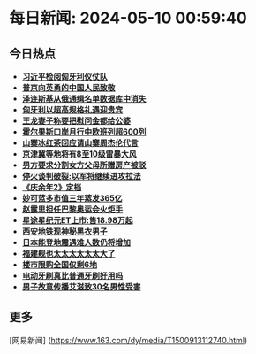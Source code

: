 
# 每日新闻: 2024-05-10 00:59:40
## 今日热点

- **[习近平检阅匈牙利仪仗队](https://www.163.com/search?keyword=%E4%B9%A0%E8%BF%91%E5%B9%B3%E6%A3%80%E9%98%85%E5%8C%88%E7%89%99%E5%88%A9%E4%BB%AA%E4%BB%97%E9%98%9F)**
- **[普京向英勇的中国人民致敬](https://www.163.com/search?keyword=%E6%99%AE%E4%BA%AC%E5%90%91%E8%8B%B1%E5%8B%87%E7%9A%84%E4%B8%AD%E5%9B%BD%E4%BA%BA%E6%B0%91%E8%87%B4%E6%95%AC)**
- **[泽连斯基从俄通缉名单数据库中消失](https://www.163.com/search?keyword=%E6%B3%BD%E8%BF%9E%E6%96%AF%E5%9F%BA%E4%BB%8E%E4%BF%84%E9%80%9A%E7%BC%89%E5%90%8D%E5%8D%95%E6%95%B0%E6%8D%AE%E5%BA%93%E4%B8%AD%E6%B6%88%E5%A4%B1)**
- **[匈牙利以超高规格礼遇迎贵宾](https://www.163.com/search?keyword=%E5%8C%88%E7%89%99%E5%88%A9%E4%BB%A5%E8%B6%85%E9%AB%98%E8%A7%84%E6%A0%BC%E7%A4%BC%E9%81%87%E8%BF%8E%E8%B4%B5%E5%AE%BE)**
- **[王龙妻子称要把慰问金都给公婆](https://www.163.com/search?keyword=%E7%8E%8B%E9%BE%99%E5%A6%BB%E5%AD%90%E7%A7%B0%E8%A6%81%E6%8A%8A%E6%85%B0%E9%97%AE%E9%87%91%E9%83%BD%E7%BB%99%E5%85%AC%E5%A9%86)**
- **[霍尔果斯口岸月行中欧班列超600列](https://www.163.com/search?keyword=%E9%9C%8D%E5%B0%94%E6%9E%9C%E6%96%AF%E5%8F%A3%E5%B2%B8%E6%9C%88%E8%A1%8C%E4%B8%AD%E6%AC%A7%E7%8F%AD%E5%88%97%E8%B6%85600%E5%88%97)**
- **[山寨冰红茶回应请山寨周杰伦代言](https://www.163.com/search?keyword=%E5%B1%B1%E5%AF%A8%E5%86%B0%E7%BA%A2%E8%8C%B6%E5%9B%9E%E5%BA%94%E8%AF%B7%E5%B1%B1%E5%AF%A8%E5%91%A8%E6%9D%B0%E4%BC%A6%E4%BB%A3%E8%A8%80)**
- **[京津冀等地将有8至10级雷暴大风](https://www.163.com/search?keyword=%E4%BA%AC%E6%B4%A5%E5%86%80%E7%AD%89%E5%9C%B0%E5%B0%86%E6%9C%898%E8%87%B310%E7%BA%A7%E9%9B%B7%E6%9A%B4%E5%A4%A7%E9%A3%8E)**
- **[男方要求分割女方父母所赠房产被驳](https://www.163.com/search?keyword=%E7%94%B7%E6%96%B9%E8%A6%81%E6%B1%82%E5%88%86%E5%89%B2%E5%A5%B3%E6%96%B9%E7%88%B6%E6%AF%8D%E6%89%80%E8%B5%A0%E6%88%BF%E4%BA%A7%E8%A2%AB%E9%A9%B3)**
- **[停火谈判破裂:以军将继续进攻拉法](https://www.163.com/search?keyword=%E5%81%9C%E7%81%AB%E8%B0%88%E5%88%A4%E7%A0%B4%E8%A3%82+%E4%BB%A5%E5%86%9B%E5%B0%86%E7%BB%A7%E7%BB%AD%E8%BF%9B%E6%94%BB%E6%8B%89%E6%B3%95)**
- **[《庆余年2》定档](https://www.163.com/search?keyword=%E3%80%8A%E5%BA%86%E4%BD%99%E5%B9%B42%E3%80%8B%E5%AE%9A%E6%A1%A3)**
- **[妙可蓝多市值三年蒸发365亿](https://www.163.com/search?keyword=%E5%A6%99%E5%8F%AF%E8%93%9D%E5%A4%9A%E5%B8%82%E5%80%BC%E4%B8%89%E5%B9%B4%E8%92%B8%E5%8F%91365%E4%BA%BF)**
- **[赵露思担任巴黎奥运会火炬手](https://www.163.com/search?keyword=%E8%B5%B5%E9%9C%B2%E6%80%9D%E6%8B%85%E4%BB%BB%E5%B7%B4%E9%BB%8E%E5%A5%A5%E8%BF%90%E4%BC%9A%E7%81%AB%E7%82%AC%E6%89%8B)**
- **[星途星纪元ET上市:售18.98万起](https://www.163.com/search?keyword=%E6%98%9F%E9%80%94%E6%98%9F%E7%BA%AA%E5%85%83ET%E4%B8%8A%E5%B8%82+%E5%94%AE18.98%E4%B8%87%E8%B5%B7)**
- **[西安地铁现神秘黑衣男子](https://www.163.com/search?keyword=%E8%A5%BF%E5%AE%89%E5%9C%B0%E9%93%81%E7%8E%B0%E7%A5%9E%E7%A7%98%E9%BB%91%E8%A1%A3%E7%94%B7%E5%AD%90)**
- **[日本能登地震遇难人数仍将增加](https://www.163.com/search?keyword=%E6%97%A5%E6%9C%AC%E8%83%BD%E7%99%BB%E5%9C%B0%E9%9C%87%E9%81%87%E9%9A%BE%E4%BA%BA%E6%95%B0%E4%BB%8D%E5%B0%86%E5%A2%9E%E5%8A%A0)**
- **[福建舰也太太太太太太大了](https://www.163.com/search?keyword=%E7%A6%8F%E5%BB%BA%E8%88%B0%E4%B9%9F%E5%A4%AA%E5%A4%AA%E5%A4%AA%E5%A4%AA%E5%A4%AA%E5%A4%AA%E5%A4%A7%E4%BA%86)**
- **[楼市限购全国仅剩6地](https://www.163.com/search?keyword=%E6%A5%BC%E5%B8%82%E9%99%90%E8%B4%AD%E5%85%A8%E5%9B%BD%E4%BB%85%E5%89%A96%E5%9C%B0)**
- **[电动牙刷真比普通牙刷好用吗](https://www.163.com/search?keyword=%E7%94%B5%E5%8A%A8%E7%89%99%E5%88%B7%E7%9C%9F%E6%AF%94%E6%99%AE%E9%80%9A%E7%89%99%E5%88%B7%E5%A5%BD%E7%94%A8%E5%90%97)**
- **[男子故意传播艾滋致30名男性受害](https://www.163.com/search?keyword=%E7%94%B7%E5%AD%90%E6%95%85%E6%84%8F%E4%BC%A0%E6%92%AD%E8%89%BE%E6%BB%8B%E8%87%B430%E5%90%8D%E7%94%B7%E6%80%A7%E5%8F%97%E5%AE%B3)**

## 更多
[网易新闻] (https://www.163.com/dy/media/T1500913112740.html)
